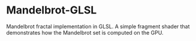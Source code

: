 # Mandelbrot-GLSL
Mandelbrot fractal implementation in GLSL. A simple fragment shader that demonstrates how the Mandelbrot set is computed on the GPU.
